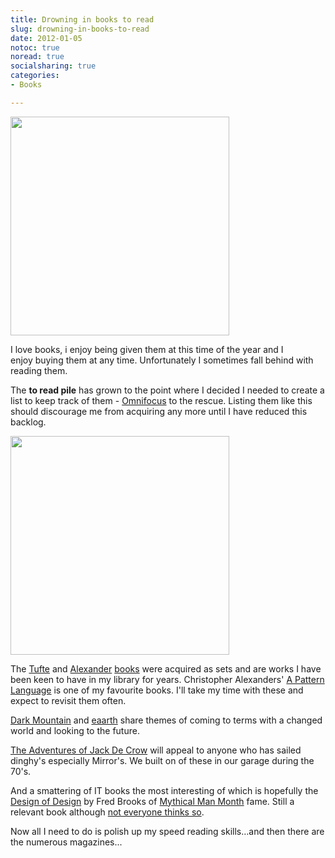```yaml
---
title: Drowning in books to read
slug: drowning-in-books-to-read
date: 2012-01-05
notoc: true
noread: true
socialsharing: true
categories: 
- Books

---
```

<img src="https://williampickup.org/uploads/2014/02/8081809118_fb4270ba33.jpg" alt="" width="" height="350" border="" align="" />

I love books, i enjoy being given them at this time of&#xa0;the year and I enjoy&#xa0;buying them at any time. Unfortunately I sometimes fall behind with reading them.
  
The **to read pile** has grown to the point where I decided&#xa0;I needed to create a list to keep track of them - [Omnifocus][omnigroup] to the rescue. Listing them like this should discourage me from acquiring any more until I have reduced this backlog.

 <img src="https://williampickup.org/uploads/2014/02/8081813747_3bc31580be.jpg" alt="" width="" height="350" border="" align="" />

The [Tufte][edwardtufte] and [Alexander][natureoforder] [books][amazon] were acquired as sets and are works I have been keen to have in my library for years. Christopher Alexanders' [A Pattern Language][amazon 2] is one of my favourite books. I'll take my time with these and expect to revisit them often.  
  
[Dark Mountain][dark-mountain] and [eaarth][amazon 3] share themes of coming to terms with a changed world and looking to the future.  
  
[The Adventures of Jack De Crow][amazon 4] will appeal to anyone who has sailed dinghy's especially Mirror's. We built on of these in our garage during the 70's.  
  
And a smattering of IT books the most interesting of which is hopefully&#xa0;the [Design of Design][amazon 5] by Fred Brooks of [Mythical Man Month][amazon 6] fame. Still a relevant book although [not everyone thinks so][jacopretorius].  
  
Now all I need to do is polish up my speed reading skills&#x2026;and then there are the numerous magazines...

[amazon]: http://www.amazon.com/gp/product/0972652914/ref=as_li_qf_sp_asin_il_tl?ie=UTF8&amp;tag=slowlane-20&amp;linkCode=as2&amp;camp=1789&amp;creative=9325&amp;creativeASIN=0972652914
[amazon 2]: http://www.amazon.com/gp/product/0195019199/ref=as_li_qf_sp_asin_il_tl?ie=UTF8&amp;tag=slowlane-20&amp;linkCode=as2&amp;camp=1789&amp;creative=9325&amp;creativeASIN=0195019199
[amazon 3]: http://www.amazon.com/gp/product/0312541198/ref=as_li_qf_sp_asin_il_tl?ie=UTF8&amp;tag=slowlane-20&amp;linkCode=as2&amp;camp=1789&amp;creative=9325&amp;creativeASIN=0312541198
[amazon 4]: http://www.amazon.com/gp/product/1574091522/ref=as_li_qf_sp_asin_il_tl?ie=UTF8&amp;tag=slowlane-20&amp;linkCode=as2&amp;camp=1789&amp;creative=9325&amp;creativeASIN=1574091522
[amazon 5]: http://www.amazon.com/gp/product/0201362988/ref=as_li_qf_sp_asin_il_tl?ie=UTF8&amp;tag=slowlane-20&amp;linkCode=as2&amp;camp=1789&amp;creative=9325&amp;creativeASIN=0201362988
[amazon 6]: http://www.amazon.com/gp/product/0201835959/ref=as_li_qf_sp_asin_il_tl?ie=UTF8&amp;tag=slowlane-20&amp;linkCode=as2&amp;camp=1789&amp;creative=9325&amp;creativeASIN=0201835959
[dark-mountain]: http://www.dark-mountain.net/
[edwardtufte]: http://www.edwardtufte.com/tufte/books_vdqi
[jacopretorius]: http://www.jacopretorius.net/2011/12/book-review-the-mythical-man-month.html
[natureoforder]: http://www.natureoforder.com/overview.htm
[omnigroup]: http://www.omnigroup.com/products/omnifocus/

